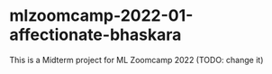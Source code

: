 # mlzoomcamp-2022-01-affectionate-bhaskara
This is a Midterm project for ML Zoomcamp 2022 (TODO: change it)
